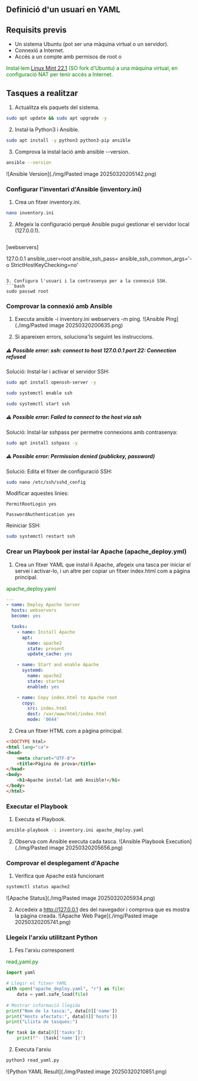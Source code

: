 ## Definició d'un usuari en YAML

## Requisits previs

- Un sistema Ubuntu (pot ser una màquina virtual o un servidor).
- Connexió a Internet.
- Accés a un compte amb permisos de root o <font color="#ffffff">sudo.</font>

<font color="green">Instal·lem [Linux Mint 22.1](https://linuxmint.com/) (SO fork d'Ubuntu) a una màquina virtual, en configuració NAT per tenir accés a Internet.</font>

## Tasques a realitzar

1. Actualitza els paquets del sistema.
```bash
sudo apt update && sudo apt upgrade -y
```

2. Instal·la Python3 i Ansible.
```bash
sudo apt install -y python3 python3-pip ansible
```

3. Comprova la instal·lació amb ansible --version.
```bash
ansible --version
```

![Ansible Version](./img/Pasted image 20250320205142.png)

### Configurar l'inventari d'Ansible (inventory.ini)

1. Crea un fitxer inventory.ini.
```bash
nano inventory.ini
```

2. Afegeix la configuració perquè Ansible pugui gestionar el servidor local (127.0.0.1).
    ```bash
[webservers]

127.0.0.1 ansible_user=root ansible_ssh_pass=<PASSWORD> ansible_ssh_common_args='-o StrictHostKeyChecking=no'
```

3. Configura l'usuari i la contrasenya per a la connexió SSH.
```bash
sudo passwd root
```

### Comprovar la connexió amb Ansible

1. Executa ansible -i inventory.ini webservers -m ping.
![Ansible Ping](./img/Pasted image 20250320200635.png)

2. Si apareixen errors, soluciona'ls seguint les instruccions.

##### ⚠ Possible error: ssh: connect to host 127.0.0.1 port 22: Connection refused

Solució: Instal·lar i activar el servidor SSH:
```bash
sudo apt install openssh-server -y
```

```bash
sudo systemctl enable ssh
```

```bash
sudo systemctl start ssh
```

##### ⚠ Possible error: Failed to connect to the host via ssh

Solució: Instal·lar sshpass per permetre connexions amb contrasenya:
```bash
sudo apt install sshpass -y
```

##### ⚠ Possible error: Permission denied (publickey, password)

Solució: Edita el fitxer de configuració SSH:
```bash
sudo nano /etc/ssh/sshd_config
```

Modificar aquestes linies:
```sshd_config
PermitRootLogin yes

PasswordAuthentication yes
```

Reiniciar SSH:
```bash
sudo systemctl restart ssh
```


### Crear un Playbook per instal·lar Apache (apache_deploy.yml)

1. Crea un fitxer YAML que instal·li Apache, afegeix una tasca per iniciar el servei i activar-lo, i un altre per copiar un fitxer index.html com a pàgina principal.

<font color="green">apache_deploy.yaml</font>
```yaml
---
- name: Deploy Apache Server
  hosts: webservers
  become: yes 

  tasks:
    - name: Install Apache
      apt:
        name: apache2
        state: present
        update_cache: yes

    - name: Start and enable Apache
      systemd:
        name: apache2
        state: started
        enabled: yes

    - name: Copy index.html to Apache root
      copy:
        src: index.html
        dest: /var/www/html/index.html
        mode: '0644'

```

2. Crea un fitxer HTML com a pàgina principal.
```html
<!DOCTYPE html>
<html lang="ca">
<head>
    <meta charset="UTF-8">
    <title>Pàgina de prova</title>
</head>
<body>
    <h1>Apache instal·lat amb Ansible!</h1>
</body>
</html>
```

### Executar el Playbook

1. Executa el Playbook.
```bash
ansible-playbook -i inventory.ini apache_deploy.yaml
```

2. Observa com Ansible executa cada tasca.
![Ansible Playbook Execution](./img/Pasted image 20250320205656.png)

### Comprovar el desplegament d'Apache

1. Verifica que Apache està funcionant
```bash
systemctl status apache2
```
![Apache Status](./img/Pasted image 20250320205934.png)

2. Accedeix a http://127.0.0.1 des del navegador i comprova que es mostra la pàgina creada.
![Apache Web Page](./img/Pasted image 20250320205741.png)

### Llegeix l'arxiu utilitzant Python

1. Fes l'arxiu corresponent 

<font color="green">read_yaml.py</font>
```python
import yaml

# Llegir el fitxer YAML
with open("apache_deploy.yaml", "r") as file:
    data = yaml.safe_load(file)
    
# Mostrar informació llegida
print("Nom de la tasca:", data[0]['name'])
print("Hosts afectats:", data[0]['hosts'])
print("Llista de tasques:") 

for task in data[0]['tasks']:
    print(f"- {task['name']}")
```

2. Executa l'arxiu

```bash
python3 read_yaml.py
```

![Python YAML Result](./img/Pasted image 20250320210851.png)